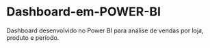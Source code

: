 # Dashboard-em-POWER-BI
Dashboard desenvolvido no Power BI para análise de vendas por loja, produto e período.
